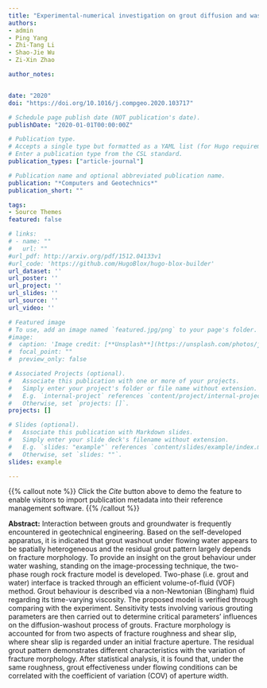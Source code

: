 ```yaml
---
title: "Experimental-numerical investigation on grout diffusion and washout in rough rock fractures under flowing water"
authors:
- admin
- Ping Yang
- Zhi-Tang Li 
- Shao-Jie Wu 
- Zi-Xin Zhao

author_notes:


date: "2020"
doi: "https://doi.org/10.1016/j.compgeo.2020.103717"

# Schedule page publish date (NOT publication's date).
publishDate: "2020-01-01T00:00:00Z"

# Publication type.
# Accepts a single type but formatted as a YAML list (for Hugo requirements).
# Enter a publication type from the CSL standard.
publication_types: ["article-journal"]

# Publication name and optional abbreviated publication name.
publication: "*Computers and Geotechnics*"
publication_short: ""

tags:
- Source Themes
featured: false

# links:
# - name: ""
#   url: ""
#url_pdf: http://arxiv.org/pdf/1512.04133v1
#url_code: 'https://github.com/HugoBlox/hugo-blox-builder'
url_dataset: ''
url_poster: ''
url_project: ''
url_slides: ''
url_source: ''
url_video: ''

# Featured image
# To use, add an image named `featured.jpg/png` to your page's folder. 
#image:
#  caption: 'Image credit: [**Unsplash**](https://unsplash.com/photos/jdD8gXaTZsc)'
#  focal_point: ""
#  preview_only: false

# Associated Projects (optional).
#   Associate this publication with one or more of your projects.
#   Simply enter your project's folder or file name without extension.
#   E.g. `internal-project` references `content/project/internal-project/index.md`.
#   Otherwise, set `projects: []`.
projects: []

# Slides (optional).
#   Associate this publication with Markdown slides.
#   Simply enter your slide deck's filename without extension.
#   E.g. `slides: "example"` references `content/slides/example/index.md`.
#   Otherwise, set `slides: ""`.
slides: example

---
```





{{% callout note %}}
Click the *Cite* button above to demo the feature to enable visitors to import publication metadata into their reference management software.
{{% /callout %}}


**Abstract:** Interaction between grouts and groundwater is frequently encountered in geotechnical engineering. Based on the self-developed apparatus, it is indicated that grout washout under flowing water appears to be spatially heterogeneous and the residual grout pattern largely depends on fracture morphology. To provide an insight on the grout behaviour under water washing, standing on the image-processing technique, the two-phase rough rock fracture model is developed. Two-phase (i.e. grout and water) interface is tracked through an efficient volume-of-fluid (VOF) method. Grout behaviour is described via a non-Newtonian (Bingham) fluid regarding its time-varying viscosity. The proposed model is verified through comparing with the experiment. Sensitivity tests involving various grouting parameters are then carried out to determine critical parameters’ influences on the diffusion-washout process of grouts. Fracture morphology is accounted for from two aspects of fracture roughness and shear slip, where shear slip is regarded under an initial fracture aperture. The residual grout pattern demonstrates different characteristics with the variation of fracture morphology. After statistical analysis, it is found that, under the same roughness, grout effectiveness under flowing conditions can be correlated with the coefficient of variation (COV) of aperture width.
